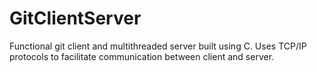 # GitClientServer

Functional git client and multithreaded server built using C. Uses TCP/IP protocols to facilitate communication between client and server.
